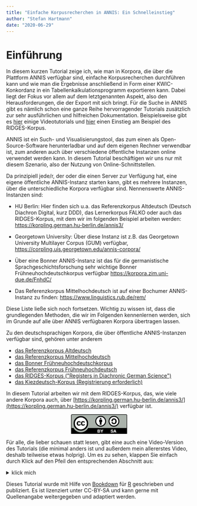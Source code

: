 ```yaml
---
title: "Einfache Korpusrecherchen in ANNIS: Ein Schnelleinstieg"
author: "Stefan Hartmann"
date: "2020-06-29"
---
```





# Einführung

In diesem kurzen Tutorial zeige ich, wie man in Korpora, die über die Plattform ANNIS verfügbar sind, einfache Korpusrecherchen durchführen kann und wie man die Ergebnisse anschließend in Form einer KWIC-Konkordanz in ein Tabellenkalkulationsprogramm exportieren kann. Dabei liegt der Fokus vor allem auf dem letztgenannten Aspekt, also den Herausforderungen, die der Export mit sich bringt. Für die Suche in ANNIS gibt es nämlich schon eine ganze Reihe hervorragender Tutorials zusätzlich zur sehr ausführlichen und hilfreichen Dokumentation. Beispielsweise gibt es [hier](https://www.linguistik.hu-berlin.de/de/institut/professuren/korpuslinguistik/corpus-tools/annis-tutorials) einige Videotutorials und [hier](https://corpus-tools.org/annis/resources/SE_HistorischeKorpora_ANNIS2015-05-06.pdf) einen Einstieg am Beispiel des RIDGES-Korpus.

ANNIS ist ein Such- und Visualisierungstool, das zum einen als Open-Source-Software herunterladbar und auf dem eigenen Rechner verwendbar ist, zum anderen auch über verschiedene öffentliche Instanzen online verwendet werden kann. In diesem Tutorial beschäftigen wir uns nur mit diesem Szenario, also der Nutzung von Online-Schnittstellen.

Da prinzipiell jede/r, der oder die einen Server zur Verfügung hat, eine eigene öffentliche ANNIS-Instanz starten kann, gibt es mehrere Instanzen, über die unterschiedliche Korpora verfügbar sind. Nennenswerte ANNIS-Instanzen sind:

- HU Berlin: Hier finden sich u.a. das Referenzkorpus Altdeutsch (Deutsch Diachron Digital, kurz DDD), das Lernerkorpus FALKO oder auch das RIDGES-Korpus, mit dem wir im folgenden Beispiel arbeiten werden: <https://korpling.german.hu-berlin.de/annis3/>

- Georgetown University: Über diese Instanz ist z.B. das Georgetown University Multilayer Corpus (GUM) verfügbar, https://corpling.uis.georgetown.edu/annis-corpora/

- Über eine Bonner ANNIS-Instanz ist das für die germanistische Sprachgeschichtsforschung sehr wichtige Bonner Frühneuhochdeutschkorpus verfügbar https://korpora.zim.uni-due.de/FnhdC/

- Das Referenzkorpus Mittelhochdeutsch ist auf einer Bochumer ANNIS-Instanz zu finden: https://www.linguistics.rub.de/rem/

Diese Liste ließe sich noch fortsetzen. Wichtig zu wissen ist, dass die grundlegenden Methoden, die wir im Folgenden kennenlernen werden, sich im Grunde auf alle über ANNIS verfügbaren Korpora übertragen lassen.

Zu den deutschsprachigen Korpora, die über öffentliche ANNIS-Instanzen verfügbar sind, gehören unter anderem

- [das Referenzkorpus Altdeutsch](https://www.deutschdiachrondigital.de/)
- [das Referenzkorpus Mittelhochdeutsch](https://www.linguistics.rub.de/rem/)
- [das Bonner Frühneuhochdeutschkorpus](https://korpora.zim.uni-due.de/FnhdC/)
- [das Referenzkorpus Frühneuhochdeutsch](https://www.linguistics.rub.de/ref/)
- [das RIDGES-Korpus ("Registers in Diachronic German Science")](https://www.linguistik.hu-berlin.de/de/institut/professuren/korpuslinguistik/forschung/ridges-projekt/)
- [das Kiezdeutsch-Korpus (Registrierung erforderlich)](https://www.kiezdeutschkorpus.de/kidko-home-EN.html)

In diesem Tutorial arbeiten wir mit dem RIDGES-Korpus, das, wie viele andere Korpora auch, über [https://korpling.german.hu-berlin.de/annis3/](https://korpling.german.hu-berlin.de/annis3/) verfügbar ist.

<img src="docs/fig/by-sa.png" width="30%" height="30%" style="display: block; margin: auto;" />

Für alle, die lieber schauen statt lesen, gibt eine auch eine Video-Version des Tutorials (die minimal anders ist und außerdem mein allererstes Video, deshalb teilweise etwas holprig). Um es zu sehen, klappen Sie einfach durch Klick auf den Pfeil den entsprechenden Abschnitt aus:

<details>
<summary>klick mich</summary>

<iframe width="560" height="315" src="https://www.youtube-nocookie.com/embed/9pgjeFjj138" frameborder="0" allow="accelerometer; autoplay; encrypted-media; gyroscope; picture-in-picture" allowfullscreen></iframe>

</details>


Dieses Tutorial wurde mit Hilfe von <a href="https://bookdown.org/" target="_blank">Bookdown</a> für <a href="https://www.r-project.org/" target="_blank">R</a> geschrieben und publiziert. Es ist lizenziert unter CC-BY-SA und kann gerne mit Quellenangabe weitergegeben und adaptiert werden.
